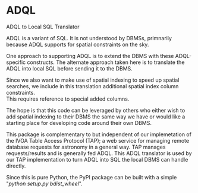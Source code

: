 # ADQL
ADQL to Local SQL Translator

ADQL is a variant of SQL. It is not understood by DBMSs, primnarily because ADQL supports for spatial constraints on the sky.  

One approach to supporting ADQL is to extend the DBMS with these ADQL-specific
constructs.  The alternate approach taken here is to translate the ADQL into
local SQL before sending it to the DBMS.

Since we also want to make use of spatial indexing to speed up spatial searches,
we include in this translation additional spatial index column constraints.  
This requires reference to special added columns. 

The hope is that this code can be leveraged by others who either wish to add
spatial indexing to their DBMS the same way we have or would like a starting
place for developing code around their own DBMS.

This package is complementary to but independent of our implemetation of the
IVOA Table Access Protocol (TAP); a web service for managing remote database
requests for astronomy in a general way.  TAP manages requests/results and is
generally fed ADQL.  This ADQL translator is used by our TAP implementation
to turn ADQL into SQL the local DBMS can handle directly.

Since this is pure Python, the PyPI package can be built with a simple
"<i>python setup.py bdist_wheel</i>".
